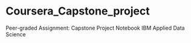 # Coursera_Capstone_project
Peer-graded Assignment: Capstone Project Notebook
IBM Applied Data Science

